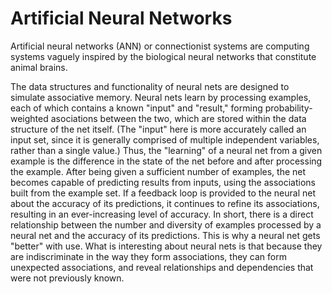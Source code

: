 # Artificial Neural Networks

Artificial neural networks (ANN) or connectionist systems are computing systems vaguely inspired by the biological neural networks that constitute animal brains.

The data structures and functionality of neural nets are designed to simulate associative memory. Neural nets learn by processing examples, each of which contains a known "input" and "result," forming probability-weighted asociations between the two, which are stored within the data structure of the net itself. (The "input" here is more accurately called an input set, since it is generally comprised of multiple independent variables, rather than a single value.) Thus, the "learning" of a neural net from a given example is the difference in the state of the net before and after processing the example. After being given a sufficient number of examples, the net becomes capable of predicting results from inputs, using the associations built from the example set. If a feedback loop is provided to the neural net about the accuracy of its predictions, it continues to refine its associations, resulting in an ever-increasing level of accuracy. In short, there is a direct relationship between the number and diversity of examples processed by a neural net and the accuracy of its predictions. This is why a neural net gets "better" with use. What is interesting about neural nets is that because they are indiscriminate in the way they form associations, they can form unexpected associations, and reveal relationships and dependencies that were not previously known.
